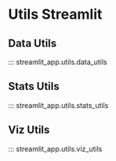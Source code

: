 # Utils Streamlit

## Data Utils
::: streamlit_app.utils.data_utils

## Stats Utils
::: streamlit_app.utils.stats_utils

## Viz Utils
::: streamlit_app.utils.viz_utils